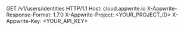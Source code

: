 GET /v1/users/identities HTTP/1.1
Host: cloud.appwrite.io
X-Appwrite-Response-Format: 1.7.0
X-Appwrite-Project: <YOUR_PROJECT_ID>
X-Appwrite-Key: <YOUR_API_KEY>
